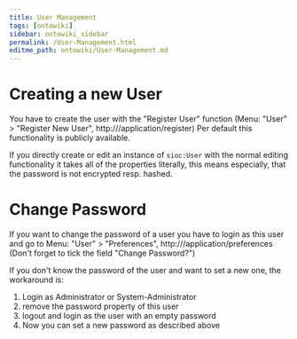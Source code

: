 ```yaml
---
title: User Management
tags: [ontowiki]
sidebar: ontowiki_sidebar
permalink: /User-Management.html
editme_path: ontowiki/User-Management.md
---
```


# Creating a new User
You have to create the user with the "Register User" function (Menu: "User" > "Register New User", http://<ontowiki>/application/register)
Per default this functionality is publicly available.

If you directly create or edit an instance of `sioc:User` with the normal editing functionality it takes all of the properties literally, this means especially, that the password is not encrypted resp. hashed.

# Change Password
If you want to change the password of a user you have to login as this user and go to Menu: "User" > "Preferences", http://<ontowiki>/application/preferences (Don't forget to tick the field "Change Password?")

If you don't know the password of the user and want to set a new one, the workaround is:

1. Login as Administrator or System-Administrator
2. remove the password property of this user
3. logout and login as the user with an empty password
4. Now you can set a new password as described above
